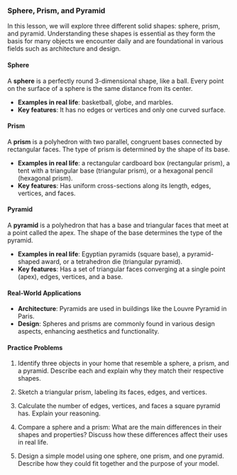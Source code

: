 ### Sphere, Prism, and Pyramid

In this lesson, we will explore three different solid shapes: sphere, prism, and pyramid. Understanding these shapes is essential as they form the basis for many objects we encounter daily and are foundational in various fields such as architecture and design.

#### Sphere

A **sphere** is a perfectly round 3-dimensional shape, like a ball. Every point on the surface of a sphere is the same distance from its center.

- **Examples in real life**: basketball, globe, and marbles.
- **Key features**: It has no edges or vertices and only one curved surface.

#### Prism

A **prism** is a polyhedron with two parallel, congruent bases connected by rectangular faces. The type of prism is determined by the shape of its base.

- **Examples in real life**: a rectangular cardboard box (rectangular prism), a tent with a triangular base (triangular prism), or a hexagonal pencil (hexagonal prism).
- **Key features**: Has uniform cross-sections along its length, edges, vertices, and faces.

#### Pyramid

A **pyramid** is a polyhedron that has a base and triangular faces that meet at a point called the apex. The shape of the base determines the type of the pyramid.

- **Examples in real life**: Egyptian pyramids (square base), a pyramid-shaped award, or a tetrahedron die (triangular pyramid).
- **Key features**: Has a set of triangular faces converging at a single point (apex), edges, vertices, and a base.

#### Real-World Applications

- **Architecture**: Pyramids are used in buildings like the Louvre Pyramid in Paris.
- **Design**: Spheres and prisms are commonly found in various design aspects, enhancing aesthetics and functionality.

#### Practice Problems

1. Identify three objects in your home that resemble a sphere, a prism, and a pyramid. Describe each and explain why they match their respective shapes.

2. Sketch a triangular prism, labeling its faces, edges, and vertices.

3. Calculate the number of edges, vertices, and faces a square pyramid has. Explain your reasoning.

4. Compare a sphere and a prism: What are the main differences in their shapes and properties? Discuss how these differences affect their uses in real life. 

5. Design a simple model using one sphere, one prism, and one pyramid. Describe how they could fit together and the purpose of your model.